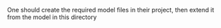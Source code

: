 One should create the required model files in their project, then extend it from the model in this directory